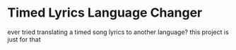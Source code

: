 # Timed Lyrics Language Changer
ever tried translating a timed song lyrics to another language? this project is just for that
